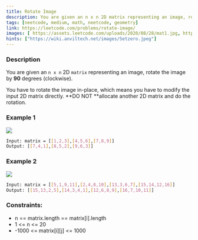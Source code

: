 ```yaml
---
title: Rotate Image
description: You are given an n x n 2D matrix representing an image, rotate the image by 90 degrees (clockwise).  You have to rotate the image in-place, which means you have to modify the input 2D matrix directly. DO NOT allocate another 2D matrix and do the rotation.
tags: [neetcode, medium, math, neetcode, geometry]
link: https://leetcode.com/problems/rotate-image/
images: [ https://assets.leetcode.com/uploads/2020/08/28/mat1.jpg, https://assets.leetcode.com/uploads/2020/08/28/mat2.jpg ]
hints: ["https://wiki.anviltech.net/images/Setzero.jpeg"]
---
```


### Description

You are given an `n x n` 2D `matrix` representing an image, rotate the image by **90** degrees (clockwise).

You have to rotate the image in-place, which means you have to modify the input 2D matrix directly. **DO NOT **allocate another 2D matrix and do the rotation.

### Example 1

![](https://assets.leetcode.com/uploads/2020/08/28/mat1.jpg)

```bash
Input: matrix = [[1,2,3],[4,5,6],[7,8,9]]
Output: [[7,4,1],[8,5,2],[9,6,3]]
```

### Example 2

![](https://assets.leetcode.com/uploads/2020/08/28/mat2.jpg)

```bash
Input: matrix = [[5,1,9,11],[2,4,8,10],[13,3,6,7],[15,14,12,16]]
Output: [[15,13,2,5],[14,3,4,1],[12,6,8,9],[16,7,10,11]]
```

### Constraints:

- n == matrix.length == matrix[i].length
- 1 <= n <= 20
- -1000 <= matrix[i][j] <= 1000